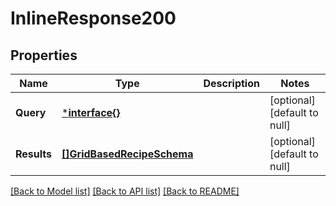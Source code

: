 # InlineResponse200

## Properties
Name | Type | Description | Notes
------------ | ------------- | ------------- | -------------
**Query** | [***interface{}**](interface{}.md) |  | [optional] [default to null]
**Results** | [**[]GridBasedRecipeSchema**](GridBasedRecipeSchema.md) |  | [optional] [default to null]

[[Back to Model list]](../README.md#documentation-for-models) [[Back to API list]](../README.md#documentation-for-api-endpoints) [[Back to README]](../README.md)


